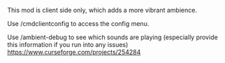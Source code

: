 This mod is client side only, which adds a more vibrant ambience.

Use /cmdclientconfig to access the config menu.

Use /ambient-debug to see which sounds are playing (especially provide this information if you run into any issues)
https://www.curseforge.com/projects/254284